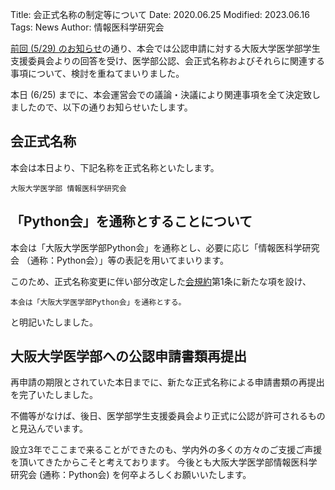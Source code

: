 Title: 会正式名称の制定等について
Date: 2020.06.25
Modified: 2023.06.16
Tags: News
Author: 情報医科学研究会

[前回 (5/29) のお知らせ]({filename}./officialize_and_officialname.md)の通り、本会では公認申請に対する大阪大学医学部学生支援委員会よりの回答を受け、医学部公認、会正式名称およびそれらに関連する事項について、検討を重ねてまいりました。

本日 (6/25) までに、本会運営会での議論・決議により関連事項を全て決定致しましたので、以下の通りお知らせいたします。

## 会正式名称
本会は本日より、下記名称を正式名称といたします。
```text
大阪大学医学部 情報医科学研究会
```

## 「Python会」を通称とすることについて
本会は「大阪大学医学部Python会」を通称とし、必要に応じ「情報医科学研究会 （通称：Python会）」等の表記を用いてまいります。

このため、正式名称変更に伴い部分改定した[会規約]({filename}/pages/constitution.md)第1条に新たな項を設け、
```text
本会は「大阪大学医学部Python会」を通称とする。
```
と明記いたしました。

## 大阪大学医学部への公認申請書類再提出
再申請の期限とされていた本日までに、新たな正式名称による申請書類の再提出を完了いたしました。

不備等がなけば、後日、医学部学生支援委員会より正式に公認が許可されるものと見込んでいます。

設立3年でここまで来ることができたのも、学内外の多くの方々のご支援ご声援を頂いてきたからこそと考えております。
今後とも大阪大学医学部情報医科学研究会 (通称：Python会) を何卒よろしくお願いいたします。
